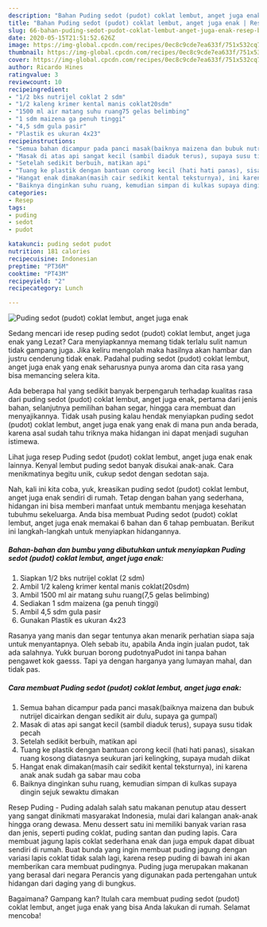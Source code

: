 ```yaml
---
description: "Bahan Puding sedot (pudot) coklat lembut, anget juga enak | Resep Bumbu Puding sedot (pudot) coklat lembut, anget juga enak Yang Menggugah Selera"
title: "Bahan Puding sedot (pudot) coklat lembut, anget juga enak | Resep Bumbu Puding sedot (pudot) coklat lembut, anget juga enak Yang Menggugah Selera"
slug: 66-bahan-puding-sedot-pudot-coklat-lembut-anget-juga-enak-resep-bumbu-puding-sedot-pudot-coklat-lembut-anget-juga-enak-yang-menggugah-selera
date: 2020-05-15T21:51:52.626Z
image: https://img-global.cpcdn.com/recipes/0ec8c9cde7ea633f/751x532cq70/puding-sedot-pudot-coklat-lembut-anget-juga-enak-foto-resep-utama.jpg
thumbnail: https://img-global.cpcdn.com/recipes/0ec8c9cde7ea633f/751x532cq70/puding-sedot-pudot-coklat-lembut-anget-juga-enak-foto-resep-utama.jpg
cover: https://img-global.cpcdn.com/recipes/0ec8c9cde7ea633f/751x532cq70/puding-sedot-pudot-coklat-lembut-anget-juga-enak-foto-resep-utama.jpg
author: Ricardo Hines
ratingvalue: 3
reviewcount: 10
recipeingredient:
- "1/2 bks nutrijel coklat 2 sdm"
- "1/2 kaleng krimer kental manis coklat20sdm"
- "1500 ml air matang suhu ruang75 gelas belimbing"
- "1 sdm maizena ga penuh tinggi"
- "4,5 sdm gula pasir"
- "Plastik es ukuran 4x23"
recipeinstructions:
- "Semua bahan dicampur pada panci masak(baiknya maizena dan bubuk nutrijel dicairkan dengan sedikit air dulu, supaya ga gumpal)"
- "Masak di atas api sangat kecil (sambil diaduk terus), supaya susu tidak pecah"
- "Setelah sedikit berbuih, matikan api"
- "Tuang ke plastik dengan bantuan corong kecil (hati hati panas), sisakan ruang kosong diatasnya seukuran jari kelingking, supaya mudah diikat"
- "Hangat enak dimakan(masih cair sedikit kental teksturnya), ini karena anak anak sudah ga sabar mau coba"
- "Baiknya dinginkan suhu ruang, kemudian simpan di kulkas supaya dingin sejuk sewaktu dimakan"
categories:
- Resep
tags:
- puding
- sedot
- pudot

katakunci: puding sedot pudot 
nutrition: 181 calories
recipecuisine: Indonesian
preptime: "PT36M"
cooktime: "PT43M"
recipeyield: "2"
recipecategory: Lunch

---
```



![Puding sedot (pudot) coklat lembut, anget juga enak](https://img-global.cpcdn.com/recipes/0ec8c9cde7ea633f/751x532cq70/puding-sedot-pudot-coklat-lembut-anget-juga-enak-foto-resep-utama.jpg)

Sedang mencari ide resep puding sedot (pudot) coklat lembut, anget juga enak yang Lezat? Cara menyiapkannya memang tidak terlalu sulit namun tidak gampang juga. Jika keliru mengolah maka hasilnya akan hambar dan justru cenderung tidak enak. Padahal puding sedot (pudot) coklat lembut, anget juga enak yang enak seharusnya punya aroma dan cita rasa yang bisa memancing selera kita.

Ada beberapa hal yang sedikit banyak berpengaruh terhadap kualitas rasa dari puding sedot (pudot) coklat lembut, anget juga enak, pertama dari jenis bahan, selanjutnya pemilihan bahan segar, hingga cara membuat dan menyajikannya. Tidak usah pusing kalau hendak menyiapkan puding sedot (pudot) coklat lembut, anget juga enak yang enak di mana pun anda berada, karena asal sudah tahu triknya maka hidangan ini dapat menjadi suguhan istimewa.

Lihat juga resep Puding sedot (pudot) coklat lembut, anget juga enak enak lainnya. Kenyal lembut puding sedot banyak disukai anak-anak. Cara menikmatinya begitu unik, cukup sedot dengan sedotan saja.


Nah, kali ini kita coba, yuk, kreasikan puding sedot (pudot) coklat lembut, anget juga enak sendiri di rumah. Tetap dengan bahan yang sederhana, hidangan ini bisa memberi manfaat untuk membantu menjaga kesehatan tubuhmu sekeluarga. Anda bisa membuat Puding sedot (pudot) coklat lembut, anget juga enak memakai 6 bahan dan 6 tahap pembuatan. Berikut ini langkah-langkah untuk menyiapkan hidangannya.

<!--inarticleads1-->

##### Bahan-bahan dan bumbu yang dibutuhkan untuk menyiapkan Puding sedot (pudot) coklat lembut, anget juga enak:

1. Siapkan 1/2 bks nutrijel coklat (2 sdm)
1. Ambil 1/2 kaleng krimer kental manis coklat(20sdm)
1. Ambil 1500 ml air matang suhu ruang(7,5 gelas belimbing)
1. Sediakan 1 sdm maizena (ga penuh tinggi)
1. Ambil 4,5 sdm gula pasir
1. Gunakan Plastik es ukuran 4x23


Rasanya yang manis dan segar tentunya akan menarik perhatian siapa saja untuk menyantapnya. Oleh sebab itu, apabila Anda ingin jualan pudot, tak ada salahnya. Yukk buruan borong pudotnyaPudot ini tanpa bahan pengawet kok gaesss. Tapi ya dengan harganya yang lumayan mahal, dan tidak pas. 

<!--inarticleads2-->

##### Cara membuat Puding sedot (pudot) coklat lembut, anget juga enak:

1. Semua bahan dicampur pada panci masak(baiknya maizena dan bubuk nutrijel dicairkan dengan sedikit air dulu, supaya ga gumpal)
1. Masak di atas api sangat kecil (sambil diaduk terus), supaya susu tidak pecah
1. Setelah sedikit berbuih, matikan api
1. Tuang ke plastik dengan bantuan corong kecil (hati hati panas), sisakan ruang kosong diatasnya seukuran jari kelingking, supaya mudah diikat
1. Hangat enak dimakan(masih cair sedikit kental teksturnya), ini karena anak anak sudah ga sabar mau coba
1. Baiknya dinginkan suhu ruang, kemudian simpan di kulkas supaya dingin sejuk sewaktu dimakan


Resep Puding - Puding adalah salah satu makanan penutup atau dessert yang sangat dinikmati masyarakat Indonesia, mulai dari kalangan anak-anak hingga orang dewasa. Menu dessert satu ini memiliki banyak varian rasa dan jenis, seperti puding coklat, puding santan dan puding lapis. Cara membuat jagung lapis coklat sederhana enak dan juga empuk dapat dibuat sendiri di rumah. Buat bunda yang ingin membuat puding jagung dengan variasi lapis coklat tidak salah lagi, karena resep puding di bawah ini akan memberikan cara membuat pudingnya. Puding juga merupakan makanan yang berasal dari negara Perancis yang digunakan pada pertengahan untuk hidangan dari daging yang di bungkus. 

Bagaimana? Gampang kan? Itulah cara membuat puding sedot (pudot) coklat lembut, anget juga enak yang bisa Anda lakukan di rumah. Selamat mencoba!
